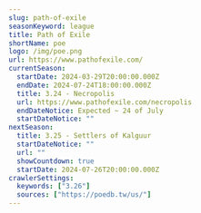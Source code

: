 ```yaml
---
slug: path-of-exile
seasonKeyword: league
title: Path of Exile
shortName: poe
logo: /img/poe.png
url: https://www.pathofexile.com/
currentSeason:
  startDate: 2024-03-29T20:00:00.000Z
  endDate: 2024-07-24T18:00:00.000Z
  title: 3.24 - Necropolis
  url: https://www.pathofexile.com/necropolis
  endDateNotice: Expected ~ 24 of July
  startDateNotice: ""
nextSeason:
  title: 3.25 - Settlers of Kalguur
  startDateNotice: ""
  url: ""
  showCountdown: true
  startDate: 2024-07-26T20:00:00.000Z
crawlerSettings:
  keywords: ["3.26"]
  sources: ["https://poedb.tw/us/"]
---
```


